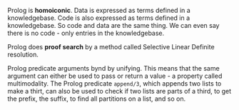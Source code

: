 Prolog is **homoiconic**. Data is expressed as terms defined in a
knowledgebase. Code is also expressed as terms defined in a knowledgebase. So
code and data are the same thing. We can even say there is no code - only
entries in the knowledgebase.

Prolog does **proof search** by a method called Selective Linear Definite
resolution.

Prolog predicate arguments bynd by unifying. This means that the same argument
can either be used to pass or return a value - a property called multimodality.
The Prolog predicate `append/3`, which appends two lists to make a thirt, can
also be used to check if two lists are parts of a third, to get the prefix, the
suffix, to find all partitions on a list, and so on.

